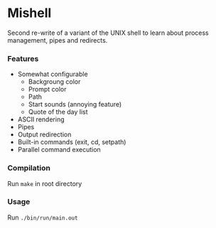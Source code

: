 # Mishell

Second re-write of a variant of the UNIX shell to learn about process management, pipes and redirects.


### Features


- Somewhat configurable
	- Backgroung color
	- Prompt color
	- Path
	- Start sounds (annoying feature)
	- Quote of the day list
- ASCII rendering
- Pipes
- Output redirection
- Built-in commands (exit, cd, setpath)
- Parallel command execution


### Compilation

Run `make` in root directory


### Usage

Run `./bin/run/main.out`


